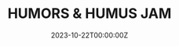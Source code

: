 ---
layout: jam
title: HUMORS & HUMUS JAM
date: 2023-10-22T00:00:00Z
images:
  - img/humors-and-humus-jam/banner.png
description: Humors & Humus Jam. Sep 4 - Oct 22, 2022
games:
  - itch: sump
    title: Sump
    credit: CubeScore
  
  - itch: tear-ripple
    title: tear ripple
    credit: julie profumo
  
  - itch: dig-dirt
    title: DIG DIRT
    credit: Minecraft
  
  - itch: pissedonpetite
    title: PISSED-ON PETITE PERVERT
    credit: name cannot be blank
  
  - itch: hackersuckerloser
    title: HACKER//SUCKER//LOSER
    credit: SUPER PATHETIC
  
  - itch: mushmushparty
    title: mushmushparty
    credit: roomroom
  
  - itch: dust-breeding
    title: Dust Breeding
    credit: Dermomaniac

  - itch: melancholy
    title: melancholy
    credit: Democritus Jr II

  - itch: my-gnome-wife-left-me
    title: My Gnome Wife Left Me
    credit: De Kabouter

  - itch: six-inches-deep-in-mud
    title: Six inches deep in mud
    credit: Void Knight

  - itch: joey-wamoneys-the-metamorphosis
    title: "Joey Wamoney's: The Metamorphosis"
    credit: Rock 'n Roll Highschool

  - itch: world-pole-gaiden
    title: "World Pole Gaiden RISE! Mark Of the Deck 2: Sanguine & Melancholia"
    credit: Gatos of the Morning Walk
  
  - itch: ziptie-choker
    title: Ziptie Choker
    credit: The Indigo Children
  
  - itch: forest-memories-hidden-tales
    title: "Forest Memories: Hidden Tales"
    credit: gregory (mechanical jerk)
  
  - itch: adverse-possession
    title: ADVERSE POSSESSION
    credit: an abominable pair of stinkards

  - itch: the-devils-imago
    title: THE DEVIL'S IMAGO
    credit: EUGÈNE SAINT-GOBELIN, SORDIDUS PUBLIUS LATRINUS, CATHERINE de la HAUTE-CROIX des BEÛNES
---